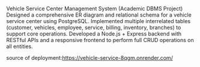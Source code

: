 Vehicle Service Center Management System (Academic DBMS Project)
Designed a comprehensive ER diagram and relational schema for a vehicle service center using PostgreSQL. Implemented multiple interrelated tables (customer, vehicles, employee, service, billing, inventory, branches) to support core operations. Developed a Node.js + Express backend with RESTful APIs and a responsive frontend to perform full CRUD operations on all entities.


source of deployment:https://vehicle-service-8qgm.onrender.com/
